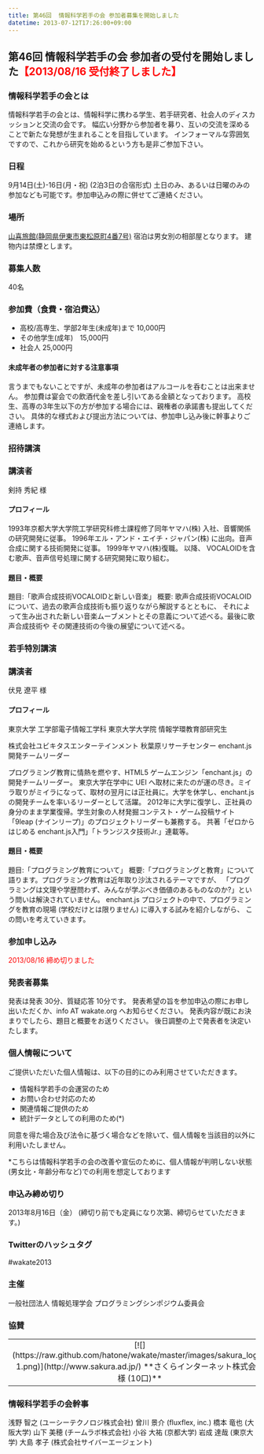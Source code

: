 ```yaml
---
title: 第46回  情報科学若手の会 参加者募集を開始しました
datetime: 2013-07-12T17:26:00+09:00
---
```


## 第46回 情報科学若手の会 参加者の受付を開始しました<font color="red">【2013/08/16 受付終了しました】</font>

### 情報科学若手の会とは

情報科学若手の会とは、情報科学に携わる学生、若手研究者、社会人のディスカッションと交流の会です。
幅広い分野から参加者を募り、互いの交流を深めることで新たな発想が生まれることを目指しています。
インフォーマルな雰囲気ですので、これから研究を始めるという方も是非ご参加下さい。

### 日程

9月14日(土)-16日(月・祝) (2泊3日の合宿形式)
土日のみ、あるいは日曜のみの参加なども可能です。参加申込みの際に併せてご連絡ください。

### 場所

[山喜旅館(静岡県伊東市東松原町4番7号)](http://www.ito-yamaki.co.jp/)
宿泊は男女別の相部屋となります。
建物内は禁煙とします。

### 募集人数

40名

### 参加費（食費・宿泊費込）

*   高校/高専生、学部2年生(未成年)まで 10,000円
*   その他学生(成年)　15,000円
*   社会人 25,000円

#### 未成年者の参加者に対する注意事項

言うまでもないことですが、未成年の参加者はアルコールを呑むことは出来ません。
参加費は宴会での飲酒代金を差し引いてある金額となっております。
高校生、高専の3年生以下の方が参加する場合には、親権者の承諾書も提出してください。
具体的な様式および提出方法については、参加申し込み後に幹事よりご連絡します。

### 招待講演

### 講演者

剣持 秀紀 様

#### プロフィール

1993年京都大学大学院工学研究科修士課程修了同年ヤマハ(株) 入社、音響関係の研究開発に従事。
1996年エル・アンド・エイチ・ジャパン(株) に出向。音声合成に関する技術開発に従事。
1999年ヤマハ(株)復職。
以降、 VOCALOIDを含む歌声、音声信号処理に関する研究開発に取り組む。

#### 題目・概要　

題目:「歌声合成技術VOCALOIDと新しい音楽」
概要: 歌声合成技術VOCALOIDについて、過去の歌声合成技術も振り返りながら解説するとともに、
それによって生み出された新しい音楽ムーブメントとその意義について述べる。最後に歌声合成技術や
その関連技術の今後の展望について述べる。

### 若手特別講演

### 講演者

伏見 遼平 様

#### プロフィール

東京大学 工学部電子情報工学科
東京大学大学院 情報学環教育部研究生

株式会社ユビキタスエンターテインメント
秋葉原リサーチセンター enchant.js 開発チームリーダー

プログラミング教育に情熱を燃やす、HTML5 ゲームエンジン「enchant.js」の開発チームリーダー。
東京大学在学中に UEI へ取材に来たのが運の尽き。ミイラ取りがミイラになって、取材の翌月には正社員に。大学を休学し、enchant.js の開発チームを率いるリーダーとして活躍。
2012年に大学に復学し、正社員の身分のまま学業復帰。学生対象の人材発掘コンテスト・ゲーム投稿サイト「9leap (ナインリープ)」のプロジェクトリーダーも兼務する。
共著「ゼロからはじめる enchant.js入門」「トランジスタ技術Jr.」連載等。

#### 題目・概要 　　　　

題目:「プログラミング教育について」
概要:「プログラミングと教育」について語ります。プログラミング教育は近年取り沙汰されるテーマですが、
「プログラミングは文理や学歴問わず、みんなが学ぶべき価値のあるものなのか?」という問いは解決されていません。
enchant.js プロジェクトの中で、プログラミングを教育の現場 (学校だけとは限りません) に導入する試みを紹介しながら、
この問いを考えていきます。

### 参加申し込み

<font color="red">2013/08/16 締め切りました</font>

### 発表者募集

発表は発表 30分、質疑応答 10分です。
発表希望の旨を参加申込の際にお申し出いただくか、info AT wakate.org へお知らせください。
発表内容が既にお決まりでしたら、題目と概要をお送りください。
後日調整の上で発表者を決定いたします。

### 個人情報について

ご提供いただいた個人情報は、以下の目的にのみ利用させていただきます。

*   情報科学若手の会運営のため
*   お問い合わせ対応のため
*   関連情報ご提供のため
*   統計データとしての利用のため(*)

同意を得た場合及び法令に基づく場合などを除いて、個人情報を当該目的以外に利用いたしません。

*こちらは情報科学若手の会の改善や宣伝のために、個人情報が判明しない状態(男女比・年齢分布など)での利用を想定しております

### 申込み締め切り

2013年8月16日（金）
(締切り前でも定員になり次第、締切らせていただきます。)

### Twitterのハッシュタグ

#wakate2013

### 主催

一般社団法人 情報処理学会 プログラミングシンポジウム委員会

### 協賛

<table style="text-align:center;">

<tbody>

<tr>

<td style="width:250px;">[![](https://raw.github.com/hatone/wakate/master/images/sakura_logo-1.png)](http://www.sakura.ad.jp/)
**さくらインターネット株式会社 様 (10口)**</td>

<td style="width:350px;">[![](https://raw.github.com/hatone/wakate/master/images/mixi_ic.png)](https://www.facebook.com/mixiinnovationcenter?fref=ts)
**株式会社ミクシィ・イノベーションセンター 様 (5口)**</td>

<td style="width:250px;">[![](https://raw.github.com/hatone/wakate/master/images/google_logo.png)](http://www.google.co.jp/jobs/students/)
**グーグル株式会社 様 (5口)**</td>

</tr>

</tbody>

</table>

### 情報科学若手の会幹事

浅野 智之 (ユーシーテクノロジ株式会社)
曾川 景介 (fluxflex, inc.)
橋本 竜也 (大阪大学)
山下 美穂 (チームラボ株式会社)
小谷 大祐 (京都大学)
岩成 達哉 (東京大学)
大島 孝子 (株式会社サイバーエージェント)
